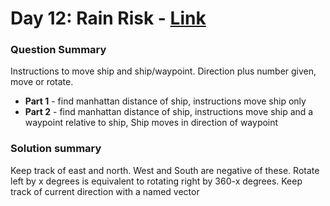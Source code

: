 # Day 12: Rain Risk - [Link](https://adventofcode.com/2020/day/11)

### Question Summary
Instructions to move ship and ship/waypoint. Direction plus number given, move or rotate.


- **Part 1** - find manhattan distance of ship, instructions move ship only
- **Part 2** - find manhattan distance of ship, instructions move ship and a waypoint relative to ship, Ship moves in direction of waypoint

### Solution summary 
Keep track of east and north. West and South are negative of these. 
Rotate left by x degrees is equivalent to rotating right by 360-x degrees.
Keep track of current direction with a named vector
